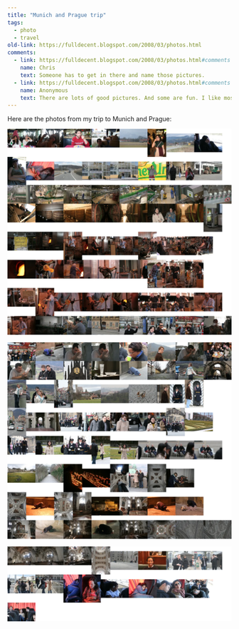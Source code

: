 ```yaml
---
title: "Munich and Prague trip"
tags:
  - photo
  - travel
old-link: https://fulldecent.blogspot.com/2008/03/photos.html
comments:
  - link: https://fulldecent.blogspot.com/2008/03/photos.html#comments
    name: Chris
    text: Someone has to get in there and name those pictures.
  - link: https://fulldecent.blogspot.com/2008/03/photos.html#comments
    name: Anonymous
    text: There are lots of good pictures. And some are fun. I like most of them.
---
```


Here are the photos from my trip to Munich and Prague:

![Munich and Prague](/assets/images/2008-03-15-eurotrip-2008.webp)

![Munich and Prague](/assets/images/2008-03-15-eurotrip-2008-2.webp)

![Munich and Prague](/assets/images/2008-03-15-eurotrip-2008-3.webp)
